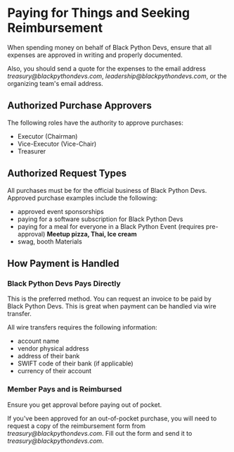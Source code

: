 # Paying for Things and Seeking Reimbursement

When spending money on behalf of Black Python Devs, ensure that all expenses are approved in writing and properly documented.

Also, you should send a quote for the expenses to the email address _treasury@blackpythondevs.com_, _leadership@blackpythondevs.com_, or the organizing team's email address.

## Authorized Purchase Approvers

The following roles have the authority to approve purchases:

* Executor (Chairman)
* Vice-Executor (Vice-Chair)
* Treasurer

## Authorized Request Types

All purchases must be for the official business of Black Python Devs. Approved purchase examples include the following:

* approved event sponsorships
* paying for a software subscription for Black Python Devs
* paying for a meal for everyone in a Black Python Event (requires pre-approval) **Meetup pizza, Thai, Ice cream**
* swag, booth Materials

## How Payment is Handled

### Black Python Devs Pays Directly

This is the preferred method. You can request an invoice to be paid by Black Python Devs. This is great when payment can be handled via wire transfer.

All wire transfers requires the following information:

* account name
* vendor physical address
* address of their bank
* SWIFT code of their bank (if applicable)
* currency of their account

### Member Pays and is Reimbursed

Ensure you get approval before paying out of pocket.

If you've been approved for an out-of-pocket purchase, you will need to request a copy of the reimbursement form from _treasury@blackpythondevs.com_. Fill out the form and send it to _treasury@blackpythondevs.com_.
